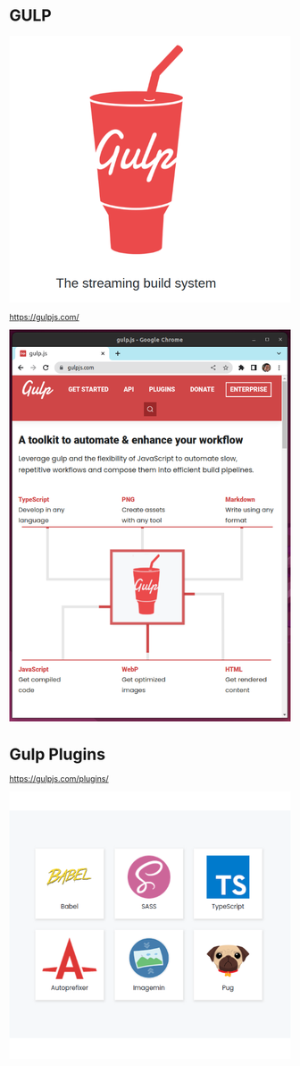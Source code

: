 # GULP

![](gulp-logo.png)

https://gulpjs.com/

![](gulp.png)

# Gulp Plugins

https://gulpjs.com/plugins/

![](plugins.png)